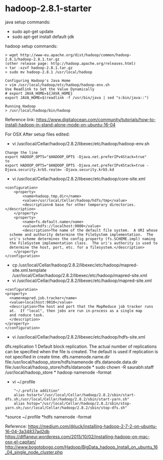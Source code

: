 # hadoop-2.8.1-starter


java setup commands:

 * sudo apt-get update
 * sudo apt-get install default-jdk

hadoop setup commands:


```hadoop setup commands
> wget http://www-eu.apache.org/dist/hadoop/common/hadoop-2.8.1/hadoop-2.8.1.tar.gz
(other release page: http://hadoop.apache.org/releases.html)
> tar -xzvf hadoop-2.8.1.tar.gz
> sudo mv hadoop-2.8.1 /usr/local/hadoop

Configuring Hadoop's Java Home
> vim /usr/local/hadoop/etc/hadoop/hadoop-env.sh
Use Readlink to Set the Value Dynamically
# export JAVA_HOME=${JAVA_HOME}
export JAVA_HOME=$(readlink -f /usr/bin/java | sed "s:bin/java::")

Running Hadoop
> /usr/local/hadoop/bin/hadoop
```
Reference link: https://www.digitalocean.com/community/tutorials/how-to-install-hadoop-in-stand-alone-mode-on-ubuntu-16-04


For OSX
After setup files edited:

* vi /usr/local/Cellar/hadoop/2.8.2/libexec/etc/hadoop/hadoop-env.sh
```
Change the line
export HADOOP_OPTS="$HADOOP_OPTS -Djava.net.preferIPv4Stack=true"
to
export HADOOP_OPTS="$HADOOP_OPTS -Djava.net.preferIPv4Stack=true -Djava.security.krb5.realm= -Djava.security.krb5.kd
```
* vi /usr/local/Cellar/hadoop/2.8.2/libexec/etc/hadoop/core-site.xml
```
<configuration>
    <property>
        <name>hadoop.tmp.dir</name>
        <value>/usr/local/Cellar/hadoop/hdfs/tmp</value>
        <description>A base for other temporary directories.</description>
    </property>
    <property>
        <name>fs.default.name</name>
        <value>hdfs://localhost:9000</value>
        <description>The name of the default file system.  A URI whose
  scheme and authority determine the FileSystem implementation.  The
  uri's scheme determines the config property (fs.SCHEME.impl) naming
  the FileSystem implementation class.  The uri's authority is used to
  determine the host, port, etc. for a filesystem.</description>
    </property>
</configuration>
```
* cp /usr/local/Cellar/hadoop/2.8.2/libexec/etc/hadoop/mapred-site.xml.template /usr/local/Cellar/hadoop/2.8.2/libexec/etc/hadoop/mapred-site.xml
* vi /usr/local/Cellar/hadoop/2.8.2/libexec/etc/hadoop/mapred-site.xml
```
<configuration>
<property>
  <name>mapred.job.tracker</name>
  <value>localhost:9010</value>
  <description>The host and port that the MapReduce job tracker runs
  at.  If "local", then jobs are run in-process as a single map
  and reduce task.
  </description>
</property>
</configuration>
```
* vi /usr/local/Cellar/hadoop/2.8.2/libexec/etc/hadoop/hdfs-site.xml
<configuration>
<property>
  <name>dfs.replication</name>
  <value>1</value>
  <description>Default block replication.
  The actual number of replications can be specified when the file is created.
  The default is used if replication is not specified in create time.
  </description>
 </property>
 <property>
   <name>dfs.namenode.name.dir</name>
   <value>file:/usr/local/hadoop_store/hdfs/namenode</value>
 </property>
 <property>
   <name>dfs.datanode.data.dir</name>
   <value>file:/usr/local/hadoop_store/hdfs/datanode</value>
 </property>
</configuration>
* sudo chown -R saurabh:staff /usr/local/hadoop_store
* hadoop namenode -format

* vi ~/.profile
```
	"~/.profile addition"
	alias hstart="/usr/local/Cellar/hadoop/2.8.2/sbin/start-dfs.sh;/usr/local/Cellar/hadoop/2.8.2/sbin/start-yarn.sh"
	alias hstop="/usr/local/Cellar/hadoop/2.8.2/sbin/stop-yarn.sh;/usr/local/Cellar/hadoop/2.8.2/sbin/stop-dfs.sh"
```

*source ~/.profile
*hdfs namenode -format

Reference:
	https://medium.com/@luck/installing-hadoop-2-7-2-on-ubuntu-16-04-3a34837ad2db
	https://dtflaneur.wordpress.com/2015/10/02/installing-hadoop-on-mac-osx-el-capitan/
	http://www.bogotobogo.com/Hadoop/BigData_hadoop_Install_on_ubuntu_16_04_single_node_cluster.php

